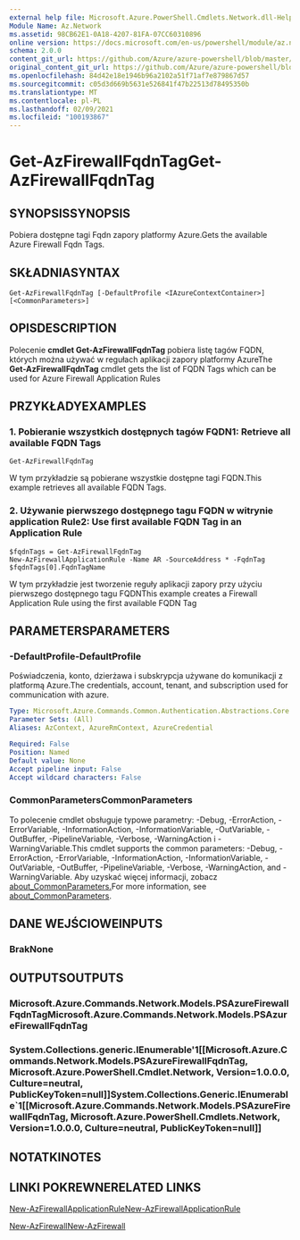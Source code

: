 ```yaml
---
external help file: Microsoft.Azure.PowerShell.Cmdlets.Network.dll-Help.xml
Module Name: Az.Network
ms.assetid: 98CB62E1-0A18-4207-81FA-07CC60310896
online version: https://docs.microsoft.com/en-us/powershell/module/az.network/get-azfirewallfqdntag
schema: 2.0.0
content_git_url: https://github.com/Azure/azure-powershell/blob/master/src/Network/Network/help/Get-AzFirewallFqdnTag.md
original_content_git_url: https://github.com/Azure/azure-powershell/blob/master/src/Network/Network/help/Get-AzFirewallFqdnTag.md
ms.openlocfilehash: 84d42e18e1946b96a2102a51f71af7e879867d57
ms.sourcegitcommit: c05d3d669b5631e526841f47b22513d78495350b
ms.translationtype: MT
ms.contentlocale: pl-PL
ms.lasthandoff: 02/09/2021
ms.locfileid: "100193867"
---
```

# <span data-ttu-id="6c7c8-101">Get-AzFirewallFqdnTag</span><span class="sxs-lookup"><span data-stu-id="6c7c8-101">Get-AzFirewallFqdnTag</span></span>

## <span data-ttu-id="6c7c8-102">SYNOPSIS</span><span class="sxs-lookup"><span data-stu-id="6c7c8-102">SYNOPSIS</span></span>
<span data-ttu-id="6c7c8-103">Pobiera dostępne tagi Fqdn zapory platformy Azure.</span><span class="sxs-lookup"><span data-stu-id="6c7c8-103">Gets the available Azure Firewall Fqdn Tags.</span></span>

## <span data-ttu-id="6c7c8-104">SKŁADNIA</span><span class="sxs-lookup"><span data-stu-id="6c7c8-104">SYNTAX</span></span>

```
Get-AzFirewallFqdnTag [-DefaultProfile <IAzureContextContainer>] [<CommonParameters>]
```

## <span data-ttu-id="6c7c8-105">OPIS</span><span class="sxs-lookup"><span data-stu-id="6c7c8-105">DESCRIPTION</span></span>
<span data-ttu-id="6c7c8-106">Polecenie **cmdlet Get-AzFirewallFqdnTag** pobiera listę tagów FQDN, których można używać w regułach aplikacji zapory platformy Azure</span><span class="sxs-lookup"><span data-stu-id="6c7c8-106">The **Get-AzFirewallFqdnTag** cmdlet gets the list of FQDN Tags which can be used for Azure Firewall Application Rules</span></span>

## <span data-ttu-id="6c7c8-107">PRZYKŁADY</span><span class="sxs-lookup"><span data-stu-id="6c7c8-107">EXAMPLES</span></span>

### <span data-ttu-id="6c7c8-108">1. Pobieranie wszystkich dostępnych tagów FQDN</span><span class="sxs-lookup"><span data-stu-id="6c7c8-108">1:  Retrieve all available FQDN Tags</span></span>
```
Get-AzFirewallFqdnTag
```

<span data-ttu-id="6c7c8-109">W tym przykładzie są pobierane wszystkie dostępne tagi FQDN.</span><span class="sxs-lookup"><span data-stu-id="6c7c8-109">This example retrieves all available FQDN Tags.</span></span>

### <span data-ttu-id="6c7c8-110">2. Używanie pierwszego dostępnego tagu FQDN w witrynie application Rule</span><span class="sxs-lookup"><span data-stu-id="6c7c8-110">2:  Use first available FQDN Tag in an Application Rule</span></span>
```
$fqdnTags = Get-AzFirewallFqdnTag
New-AzFirewallApplicationRule -Name AR -SourceAddress * -FqdnTag $fqdnTags[0].FqdnTagName
```

<span data-ttu-id="6c7c8-111">W tym przykładzie jest tworzenie reguły aplikacji zapory przy użyciu pierwszego dostępnego tagu FQDN</span><span class="sxs-lookup"><span data-stu-id="6c7c8-111">This example creates a Firewall Application Rule using the first available FQDN Tag</span></span>

## <span data-ttu-id="6c7c8-112">PARAMETERS</span><span class="sxs-lookup"><span data-stu-id="6c7c8-112">PARAMETERS</span></span>

### <span data-ttu-id="6c7c8-113">-DefaultProfile</span><span class="sxs-lookup"><span data-stu-id="6c7c8-113">-DefaultProfile</span></span>
<span data-ttu-id="6c7c8-114">Poświadczenia, konto, dzierżawa i subskrypcja używane do komunikacji z platformą Azure.</span><span class="sxs-lookup"><span data-stu-id="6c7c8-114">The credentials, account, tenant, and subscription used for communication with azure.</span></span>

```yaml
Type: Microsoft.Azure.Commands.Common.Authentication.Abstractions.Core.IAzureContextContainer
Parameter Sets: (All)
Aliases: AzContext, AzureRmContext, AzureCredential

Required: False
Position: Named
Default value: None
Accept pipeline input: False
Accept wildcard characters: False
```

### <span data-ttu-id="6c7c8-115">CommonParameters</span><span class="sxs-lookup"><span data-stu-id="6c7c8-115">CommonParameters</span></span>
<span data-ttu-id="6c7c8-116">To polecenie cmdlet obsługuje typowe parametry: -Debug, -ErrorAction, -ErrorVariable, -InformationAction, -InformationVariable, -OutVariable, -OutBuffer, -PipelineVariable, -Verbose, -WarningAction i -WarningVariable.</span><span class="sxs-lookup"><span data-stu-id="6c7c8-116">This cmdlet supports the common parameters: -Debug, -ErrorAction, -ErrorVariable, -InformationAction, -InformationVariable, -OutVariable, -OutBuffer, -PipelineVariable, -Verbose, -WarningAction, and -WarningVariable.</span></span> <span data-ttu-id="6c7c8-117">Aby uzyskać więcej informacji, zobacz [about_CommonParameters.](http://go.microsoft.com/fwlink/?LinkID=113216)</span><span class="sxs-lookup"><span data-stu-id="6c7c8-117">For more information, see [about_CommonParameters](http://go.microsoft.com/fwlink/?LinkID=113216).</span></span>

## <span data-ttu-id="6c7c8-118">DANE WEJŚCIOWE</span><span class="sxs-lookup"><span data-stu-id="6c7c8-118">INPUTS</span></span>

### <span data-ttu-id="6c7c8-119">Brak</span><span class="sxs-lookup"><span data-stu-id="6c7c8-119">None</span></span>

## <span data-ttu-id="6c7c8-120">OUTPUTS</span><span class="sxs-lookup"><span data-stu-id="6c7c8-120">OUTPUTS</span></span>

### <span data-ttu-id="6c7c8-121">Microsoft.Azure.Commands.Network.Models.PSAzureFirewallFqdnTag</span><span class="sxs-lookup"><span data-stu-id="6c7c8-121">Microsoft.Azure.Commands.Network.Models.PSAzureFirewallFqdnTag</span></span>

### <span data-ttu-id="6c7c8-122">System.Collections.generic.IEnumerable'1[[Microsoft.Azure.Commands.Network.Models.PSAzureFirewallFqdnTag, Microsoft.Azure.PowerShell.Cmdlet.Network, Version=1.0.0.0, Culture=neutral, PublicKeyToken=null]]</span><span class="sxs-lookup"><span data-stu-id="6c7c8-122">System.Collections.Generic.IEnumerable\`1[[Microsoft.Azure.Commands.Network.Models.PSAzureFirewallFqdnTag, Microsoft.Azure.PowerShell.Cmdlets.Network, Version=1.0.0.0, Culture=neutral, PublicKeyToken=null]]</span></span>

## <span data-ttu-id="6c7c8-123">NOTATKI</span><span class="sxs-lookup"><span data-stu-id="6c7c8-123">NOTES</span></span>

## <span data-ttu-id="6c7c8-124">LINKI POKREWNE</span><span class="sxs-lookup"><span data-stu-id="6c7c8-124">RELATED LINKS</span></span>

[<span data-ttu-id="6c7c8-125">New-AzFirewallApplicationRule</span><span class="sxs-lookup"><span data-stu-id="6c7c8-125">New-AzFirewallApplicationRule</span></span>](./New-AzFirewallApplicationRule.md)

[<span data-ttu-id="6c7c8-126">New-AzFirewall</span><span class="sxs-lookup"><span data-stu-id="6c7c8-126">New-AzFirewall</span></span>](./New-AzFirewall.md)
